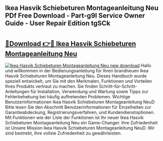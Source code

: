 ## Ikea Hasvik Schiebeturen Montageanleitung Neu PDf Free Download - Part-g9I Service Owner Guide - User Repair Edition tgSCk

# <h2><a href="http://df6ezi.blite.top/?on=Ikea+Hasvik+Schiebeturen+Montageanleitung+Neu">🔗Download 👉🔴 Ikea Hasvik Schiebeturen Montageanleitung Neu</a></h2>

[![Ikea Hasvik Schiebeturen Montageanleitung Neu new download](https://i.imgur.com/lujVjoI.png)](http://df6ezi.blite.top/?on=Ikea+Hasvik+Schiebeturen+Montageanleitung+Neu)
Hallo und willkommen in der Bedienungsanleitung für Ihren brandneuen Ikea Hasvik Schiebeturen Montageanleitung Neu. Dieses Handbuch wurde speziell entwickelt, um Sie mit den Merkmalen, Funktionen und Vorteilen Ihres Produkts vertraut zu machen. Sie finden Schritt-für-Schritt-Anleitungen für Installation, Verwendung und Wartung sowie Tipps zur Fehlerbehebung bei häufig auftretenden Problemen. Wichtige Benutzerinformationen Ikea Hasvik Schiebeturen Montageanleitung NeuD Bitte lesen Sie den Abschnitt Benutzerinformationen für Einzelheiten zur Garantieabdeckung, Registrierungsverfahren, und Kundendienstoptionen. Mit Funktionen wie der Liste der Funktionen ist Ihr neuer Ikea Hasvik Schiebeturen Montageanleitung Neu ein Game-Changer. Ihre Zufriedenheit ist Unsere Mission Ikea Hasvik Schiebeturen Montageanleitung NeuD. Wir sind bestrebt, Ihre vollste Zufriedenheit zu gewährleisten.
